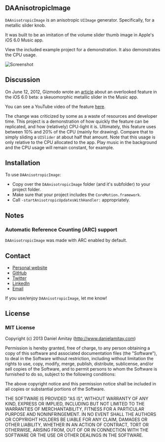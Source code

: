 ## DAAnisotropicImage

`DAAnisotropicImage` is an anisotropic `UIImage` generator. Specifically, for a metallic slider knob.

It was built to be an imitation of the volume slider thumb image in Apple's iOS 6.0 Music app.

View the included example project for a demonstration. It also demonstrates the CPU usage.

![Screenshot](https://github.com/danielamitay/DAAnisotropicImage/raw/master/screenshot.png)

## Discussion

On June 12, 2012, Gizmodo wrote an [article](http://gizmodo.com/5917967/you-wont-believe-how-insane-this-tiny-new-detail-in-ios-6-is) about an overlooked feature in the iOS 6.0 beta: a skeuomorphic metallic slider in the Music app.

You can see a YouTube video of the feature [here](http://www.youtube.com/watch?v=c9X7D87uJ7Q).

The change was criticized by some as a waste of resources and developer time. This project is a demonstration of how quickly the feature can be replicated, and how (relatively) CPU-light it is. Ultimately, this feature uses between 10% and 20% of the CPU (mainly for drawing). Compare that to simply sliding a `UISlider` at about half that amount. Note that this usage is only relative to the CPU allocated to the app. Play music in the background and the CPU usage will remain constant, for example.

## Installation

To use `DAAnisotropicImage`:

- Copy over the `DAAnisotropicImage` folder (and it's subfolder) to your project folder.
- Make sure that your project includes the `CoreMotion.framework`.
- Call `-startAnisotropicUpdatesWithHandler:` appropriately.

## Notes

### Automatic Reference Counting (ARC) support
`DAAnisotropicImage` was made with ARC enabled by default.

## Contact

- [Personal website](http://danielamitay.com)
- [GitHub](http://github.com/danielamitay)
- [Twitter](http://twitter.com/danielamitay)
- [LinkedIn](http://www.linkedin.com/in/danielamitay)
- [Email](mailto:hello@danielamitay.com)

If you use/enjoy `DAAnisotropicImage`, let me know!

## License

### MIT License

Copyright (c) 2013 Daniel Amitay (http://www.danielamitay.com)

Permission is hereby granted, free of charge, to any person obtaining a copy
of this software and associated documentation files (the "Software"), to deal
in the Software without restriction, including without limitation the rights
to use, copy, modify, merge, publish, distribute, sublicense, and/or sell
copies of the Software, and to permit persons to whom the Software is
furnished to do so, subject to the following conditions:

The above copyright notice and this permission notice shall be included in
all copies or substantial portions of the Software.

THE SOFTWARE IS PROVIDED "AS IS", WITHOUT WARRANTY OF ANY KIND, EXPRESS OR
IMPLIED, INCLUDING BUT NOT LIMITED TO THE WARRANTIES OF MERCHANTABILITY,
FITNESS FOR A PARTICULAR PURPOSE AND NONINFRINGEMENT. IN NO EVENT SHALL THE
AUTHORS OR COPYRIGHT HOLDERS BE LIABLE FOR ANY CLAIM, DAMAGES OR OTHER
LIABILITY, WHETHER IN AN ACTION OF CONTRACT, TORT OR OTHERWISE, ARISING FROM,
OUT OF OR IN CONNECTION WITH THE SOFTWARE OR THE USE OR OTHER DEALINGS IN
THE SOFTWARE.
